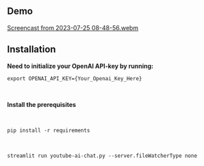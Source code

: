 ## Demo
[Screencast from 2023-07-25 08-48-56.webm](https://github.com/nikolaaswillaert/youtube-AI-chat/assets/106211266/eb7e5b31-afd7-4c5d-bc0a-f41102395c5b)

## Installation
**Need to initialize your OpenAI API-key by running:** <br>
```
export OPENAI_API_KEY={Your_Openai_Key_Here}
```

<br>

**Install the prerequisites**

<br>

```
pip install -r requirements
```

<br>

```
streamlit run youtube-ai-chat.py --server.fileWatcherType none
```
